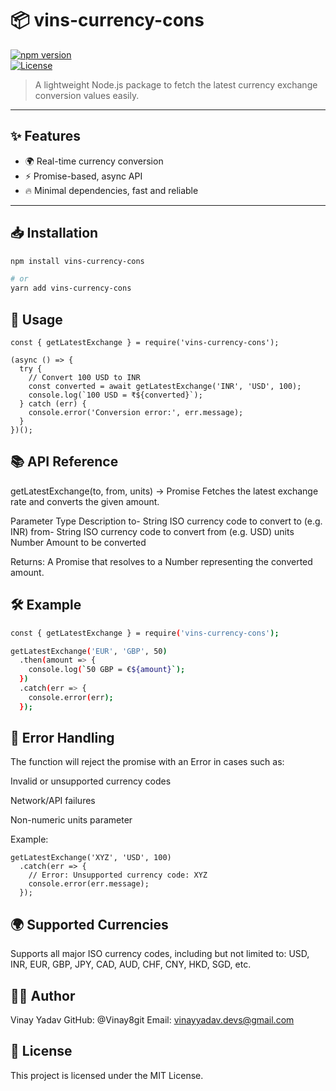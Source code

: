 # 📦 vins-currency-cons

[![npm version](https://img.shields.io/npm/v/vy-currency-cons.svg)](https://www.npmjs.com/package/vy-currency-cons)  
[![License](https://img.shields.io/badge/License-Apache%202.0-blue.svg)](https://opensource.org/licenses/Apache-2.0)


> A lightweight Node.js package to fetch the latest currency exchange conversion values easily.

---

## ✨ Features

- 🌍 Real-time currency conversion  
- ⚡ Promise-based, async API  
- 🔥 Minimal dependencies, fast and reliable  

---

## 📥 Installation

```bash
npm install vins-currency-cons
```
```bash
# or
yarn add vins-currency-cons
```

## 🚀 Usage
```
const { getLatestExchange } = require('vins-currency-cons');

(async () => {
  try {
    // Convert 100 USD to INR
    const converted = await getLatestExchange('INR', 'USD', 100);
    console.log(`100 USD = ₹${converted}`);
  } catch (err) {
    console.error('Conversion error:', err.message);
  }
})();

```


## 📚 API Reference

getLatestExchange(to, from, units) → Promise<Number>
Fetches the latest exchange rate and converts the given amount.

Parameter	Type	Description
to-	String	ISO currency code to convert to (e.g. INR)
from-	String	ISO currency code to convert from (e.g. USD)
units	Number	Amount to be converted

Returns:
A Promise that resolves to a Number representing the converted amount.


## 🛠 Example
```bash
const { getLatestExchange } = require('vins-currency-cons');

getLatestExchange('EUR', 'GBP', 50)
  .then(amount => {
    console.log(`50 GBP = €${amount}`);
  })
  .catch(err => {
    console.error(err);
  });
```


## 📝 Error Handling
The function will reject the promise with an Error in cases such as:

Invalid or unsupported currency codes

Network/API failures

Non-numeric units parameter

Example:
```
getLatestExchange('XYZ', 'USD', 100)
  .catch(err => {
    // Error: Unsupported currency code: XYZ
    console.error(err.message);
  });

```


## 🌍 Supported Currencies
Supports all major ISO currency codes, including but not limited to:
USD, INR, EUR, GBP, JPY, CAD, AUD, CHF, CNY, HKD, SGD, etc.

## 👨‍💻 Author
Vinay Yadav
GitHub: @Vinay8git
Email: vinayyadav.devs@gmail.com

## 📄 License
This project is licensed under the MIT License.
